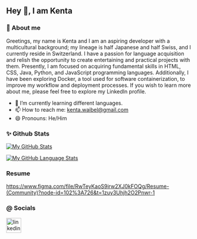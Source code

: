 ## Hey 👋, I am Kenta 

### 👤 About me 
Greetings, my name is Kenta and I am an aspiring developer with a multicultural background; my lineage is half Japanese and half Swiss, and I currently reside in Switzerland. I have a passion for language acquisition and relish the opportunity to create entertaining and practical projects with them. Presently, I am focused on acquiring fundamental skills in HTML, CSS, Java, Python, and JavaScript programming languages. Additionally, I have been exploring Docker, a tool used for software containerization, to improve my workflow and deployment processes. If you wish to learn more about me, please feel free to explore my LinkedIn profile.

- 🌱 I’m currently learning different languages. 
- 📫 How to reach me: kenta.waibel@gmail.com 
- 😄 Pronouns: He/Him 

### ✨ Github Stats 
[![My GitHub Stats](https://github-readme-stats.vercel.app/api/?username=K3NTAW&count_private=true&theme=tokyonight&showicons=true)]()


[![My GitHub Language Stats](https://github-readme-stats.vercel.app/api/top-langs/?username=K3NTAW&langs_count=5&theme=tokyonight)]()


### Resume
https://www.figma.com/file/RwTeyKaoS9irw2XJ0kFOQg/Resume-(Community)?node-id=102%3A726&t=1zuy3Uhjh2O2Pnwr-1


### @ Socials 
[<img src='https://cdn.jsdelivr.net/npm/simple-icons@3.0.1/icons/linkedin.svg' alt='linkedin' height='40'>](https://www.linkedin.com/in/kenta-waibel/)  

